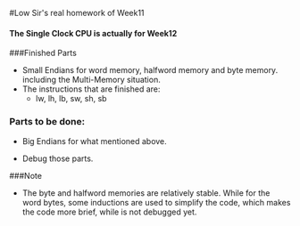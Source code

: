 #Low Sir's real homework of Week11
#### The Single Clock CPU is actually for Week12

###Finished Parts
* Small Endians for word memory, halfword memory and byte memory. including the Multi-Memory situation.
* The instructions that are finished are:
  * lw, lh, lb, sw, sh, sb

### Parts to be done:
* Big Endians for what mentioned above.

* Debug those parts.

###Note
* The byte and halfword memories are relatively stable. While for the word bytes, some inductions are used to simplify the code, which makes the code more brief, while is not debugged yet.
